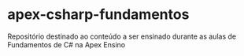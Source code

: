 # apex-csharp-fundamentos
Repositório destinado ao conteúdo a ser ensinado durante as aulas de Fundamentos de C# na Apex Ensino

